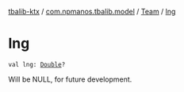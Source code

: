 [tbalib-ktx](../../index.md) / [com.npmanos.tbalib.model](../index.md) / [Team](index.md) / [lng](./lng.md)

# lng

`val lng: `[`Double`](https://kotlinlang.org/api/latest/jvm/stdlib/kotlin/-double/index.html)`?`

Will be NULL, for future development.

